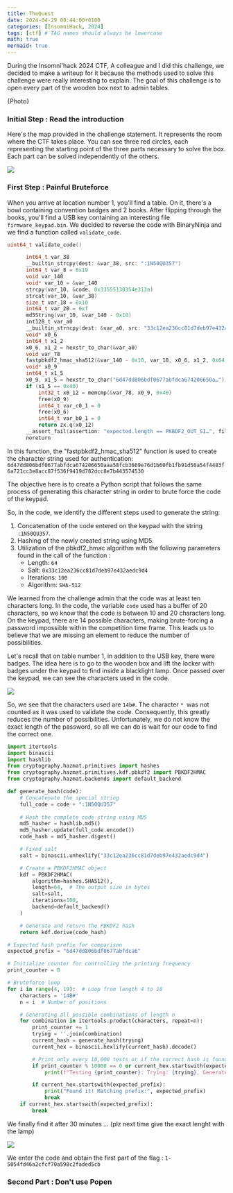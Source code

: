 ```yaml
---
title: TheQuest
date: 2024-04-29 00:44:00+0100
categories: [InsomniHack, 2024]
tags: [ctf] # TAG names should always be lowercase
math: true
mermaid: true
---
```


During the Insomni'hack 2024 CTF, A colleague and I did this challenge, we decided to make a writeup for it because the methods used to solve this challenge were really interesting to explain. 
The goal of this challenge is to open every part of the wooden box next to admin tables.

{Photo}
### Initial Step : Read the introduction

Here's the map provided in the challenge statement. It represents the room where the CTF takes place. You can see three red circles, each representing the starting point of the three parts necessary to solve the box. Each part can be solved independently of the others.

![](/src/img/TheQuest/TheQuest1.png)

### First Step : Painful Bruteforce

When you arrive at location number 1, you'll find a table. On it, there's a bowl containing convention badges and 2 books. After flipping through the books, you'll find a USB key containing an interesting file `firmware_keypad.bin`. We decided to reverse the code with BinaryNinja and we find a function called `validate_code`.

```c
uint64_t validate_code()

      int64_t var_38
      __builtin_strcpy(dest: &var_38, src: ":1N50QU357")
      int64_t var_8 = 0x19
      void var_140
      void* var_10 = &var_140
      strcpy(var_10, &code, 0x33555130354e313a)
      strcat(var_10, &var_38)
      size_t var_18 = 0x10
      int64_t var_20 = 0xf
      md5String(var_10, &var_140 - 0x10)
      int128_t var_a0
      __builtin_strncpy(dest: &var_a0, src: "33c12ea236cc81d7deb97e432aedc9d4", n: 0x21)
      void* x0_6
      int64_t x1_2
      x0_6, x1_2 = hexstr_to_char(&var_a0)
      void var_78
      fastpbkdf2_hmac_sha512(&var_140 - 0x10, var_18, x0_6, x1_2, 0x64, &var_78, 0x40)
      void* x0_9
      int64_t x1_5
      x0_9, x1_5 = hexstr_to_char("6d47dd806bdf0677abfdca674206650a…")
      if (x1_5 == 0x40)
          int32_t x0_12 = memcmp(&var_78, x0_9, 0x40)
          free(x0_9)
          int64_t var_c0_1 = 0
          free(x0_6)
          int64_t var_b0_1 = 0
          return zx.q(x0_12)
      __assert_fail(assertion: "expected.length == PKBDF2_OUT_SI…", file: "firmware.c", line: 0x8d, function: "validate_code")
      noreturn
```

In this function, the "fastpbkdf2_hmac_sha512" function is used to create the character string used for authentication: `6d47dd806bdf0677abfdca674206650aaa58fcb3669e76d1b60fb1fb91d50a54f4483f6a721cc3e8acc87f536f9419d782dcc8e7b443574530`

The objective here is to create a Python script that follows the same process of generating this character string in order to brute force the code of the keypad.

So, in the code, we identify the different steps used to generate the string:
1. Concatenation of the code entered on the keypad with the string `:1N50QU357`.
2. Hashing of the newly created string using MD5.
3. Utilization of the pbkdf2_hmac algorithm with the following parameters found in the call of the function :
   - Length: `64`
   - Salt: `0x33c12ea236cc81d7deb97e432aedc9d4`
   - Iterations: `100`
   - Algorithm: `SHA-512`

We learned from the challenge admin that the code was at least ten characters long. In the code, the variable `code` used has a buffer of 20 characters, so we know that the code is between 10 and 20 characters long. On the keypad, there are 14 possible characters, making brute-forcing a password impossible within the competition time frame. This leads us to believe that we are missing an element to reduce the number of possibilities.

Let's recall that on table number 1, in addition to the USB key, there were badges. The idea here is to go to the wooden box and lift the locker with badges under the keypad to find inside a blacklight lamp. Once passed over the keypad, we can see the characters used in the code.

![](/src/img/TheQuest/TheQuest2.png)

So, we see that the characters used are `14b#`. The character `* `was not counted as it was used to validate the code. Consequently, this greatly reduces the number of possibilities. Unfortunately, we do not know the exact length of the password, so all we can do is wait for our code to find the correct one.

```python
import itertools
import binascii
import hashlib
from cryptography.hazmat.primitives import hashes
from cryptography.hazmat.primitives.kdf.pbkdf2 import PBKDF2HMAC
from cryptography.hazmat.backends import default_backend

def generate_hash(code):
    # Concatenate the special string
    full_code = code + ":1N50QU357"
    
    # Hash the complete code string using MD5
    md5_hasher = hashlib.md5()
    md5_hasher.update(full_code.encode())
    code_hash = md5_hasher.digest()

    # Fixed salt
    salt = binascii.unhexlify("33c12ea236cc81d7deb97e432aedc9d4")

    # Create a PBKDF2HMAC object
    kdf = PBKDF2HMAC(
        algorithm=hashes.SHA512(),
        length=64,  # The output size in bytes
        salt=salt,
        iterations=100,
        backend=default_backend()
    )

    # Generate and return the PBKDF2 hash
    return kdf.derive(code_hash)

# Expected hash prefix for comparison
expected_prefix = "6d47dd806bdf0677abfdca6"

# Initialize counter for controlling the printing frequency
print_counter = 0

# Bruteforce loop
for i in range(4, 19):  # Loop from length 4 to 18
    characters = '14B#'
    n = i  # Number of positions

    # Generating all possible combinations of length n
    for combination in itertools.product(characters, repeat=n):
        print_counter += 1
        trying = ''.join(combination)
        current_hash = generate_hash(trying)
        current_hex = binascii.hexlify(current_hash).decode()

        # Print only every 10,000 tests or if the correct hash is found
        if print_counter % 10000 == 0 or current_hex.startswith(expected_prefix):
            print(f"Testing {print_counter}: Trying: {trying}, Generated Hash: {current_hex}")

        if current_hex.startswith(expected_prefix):
            print("Found it! Matching prefix:", expected_prefix)
            break
    if current_hex.startswith(expected_prefix):
        break
```

We finally find it after 30 minutes ... (plz next time give the exact lenght with the lamp) 

![](/src/img/TheQuest/TheQuest3.png)

We enter the code and obtain the first part of the flag : `1-5054fd46a2cfcf70a598c2faded5cb`

### Second Part : Don't use Popen


